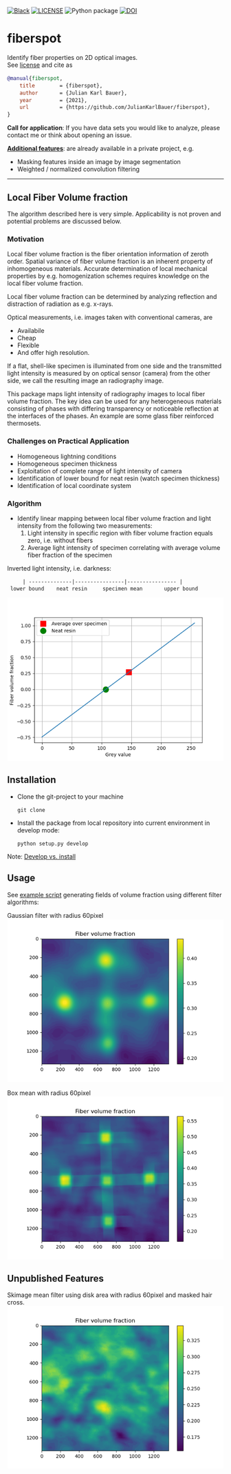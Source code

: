 [![Black](https://img.shields.io/badge/code%20style-black-000000.svg)](https://github.com/psf/black)
[![LICENSE](https://black.readthedocs.io/en/stable/_static/license.svg)](https://raw.github.com/nilsmeyerkit/fiberoripy/master/LICENSE)
![Python package](https://github.com/JulianKarlBauer/fiberspot_private/workflows/Python%20package/badge.svg)
[![DOI](https://zenodo.org/badge/333071299.svg)](https://zenodo.org/badge/latestdoi/333071299)

# fiberspot

Identify fiber properties on 2D optical images.  
See [license](https://github.com/JulianKarlBauer/fiberspot/blob/main/LICENSE) and cite as

```bibtex
@manual{fiberspot,
	title        = {fiberspot},
	author       = {Julian Karl Bauer},
	year         = {2021},
	url          = {https://github.com/JulianKarlBauer/fiberspot},
}
```

**Call for application**:
If you have data sets you would like to analyze, please contact me or
think about opening an issue.

**[Additional features](#unpublished-features)**:
 are already available in a private project, e.g.
- Masking features inside an image by image segmentation
- Weighted / normalized convolution filtering 

--------------------------------------------------

## Local Fiber Volume fraction

The algorithm described here is very simple.
Applicability is not proven and potential problems are discussed below.

### Motivation
Local fiber volume fraction is the fiber orientation information of zeroth order.
Spatial variance of fiber volume fraction is an inherent property of inhomogeneous
materials.
Accurate determination of local mechanical properties by e.g. homogenization schemes
requires knowledge on the local fiber volume fraction.

Local fiber volume fraction can be determined by analyzing reflection and
distraction of radiation as e.g. x-rays.

Optical measurements, i.e. images taken with conventional cameras, are

- Availabile
- Cheap
- Flexible
- And offer high resolution.

If a flat, shell-like specimen is illuminated from one side and the transmitted
light intensity is measured by on optical sensor (camera) from the other side, we call
the resulting image an radiography image.

This package maps light intensity of radiography images to local fiber volume fraction.
The key idea can be used for any heterogeneous materials consisting of phases with
differing transparency or noticeable reflection at the interfaces of the phases.
An example are some glass fiber reinforced thermosets.

### Challenges on Practical Application

- Homogeneous lightning conditions
- Homogeneous specimen thickness
- Exploitation of complete range of light intensity of camera
- Identification of lower bound for neat resin (watch specimen thickness)
- Identification of local coordinate system

### Algorithm

- Identify linear mapping between local fiber volume fraction and light intensity
  from the following two measurements:
	1. Light intensity in specific region with fiber volume fraction equals zero, i.e.  without fibers
	2. Average light intensity of specimen correlating with average volume fiber fraction of the specimen

Inverted light intensity, i.e. darkness:

```
     | --------------|----------------|---------------- |
 lower bound    neat resin     specimen mean       upper bound

```

![X-y plot of fiber volume fraction over grey value with two special point pairs: Average specimen and neat resin](doc/example_fiber_volume_fraction.png)

## Installation

- Clone the git-project to your machine
	```shell
	git clone 
	```
- Install the package from local repository into current environment in develop mode:
	```shell
	python setup.py develop
	```

Note: [Develop vs. install](https://stackoverflow.com/a/19048754/8935243)

## Usage
See [example script](fiberspot/example_script.py) generating
fields of volume fraction using different filter algorithms:

Gaussian filter with radius 60pixel
![Fiber volume fraction as colomap using box filter](doc/fvfs_gaussian_PIL.png)

Box mean with radius 60pixel
![Fiber volume fraction as colomap using box filter](doc/fvfs_box_PIL.png)

## Unpublished Features
Skimage mean filter using disk area with radius 60pixel and masked hair cross.
![Fiber volume fraction as colomap using box filter](doc/fvfs_mean_disk_skimage_masked.png)



